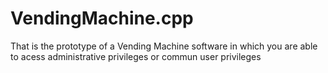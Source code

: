 # VendingMachine.cpp

That is the prototype of a Vending Machine software in which you are able to acess administrative privileges or commun user privileges
